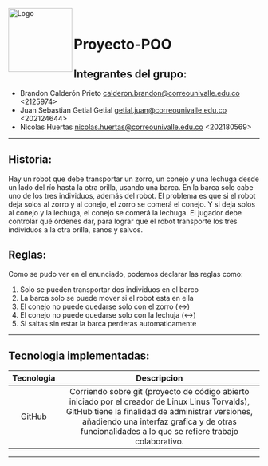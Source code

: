 <img align="left" alt="Logo" src="https://i.imgur.com/5uu6xkO.png" height="128"><br>

# Proyecto-POO

## Integrantes del grupo:

- Brandon Calderón Prieto <calderon.brandon@correounivalle.edu.co> <2125974>
- Juan Sebastian Getial Getial <getial.juan@correounivalle.edu.co> <202124644>
- Nicolas Huertas <nicolas.huertas@correounivalle.edu.co> <202180569>


---
## Historia:

Hay un robot que debe transportar un zorro, un conejo y una lechuga desde un lado del río hasta la otra orilla, usando una barca. En la barca solo cabe uno de los tres individuos, además del robot. El problema es que si el robot deja solos al zorro y al conejo, el zorro se comerá el conejo. Y si deja solos al conejo y la lechuga, el conejo se comerá la lechuga. El jugador debe controlar qué órdenes dar, para lograr que el robot transporte los tres individuos a la otra orilla, sanos y salvos.

## Reglas:

Como se pudo ver en el enunciado, podemos declarar las reglas como:  

1. Solo se pueden transportar dos individuos en el barco
2. La barca solo se puede mover si el robot esta en ella
3. El conejo no puede quedarse solo con el zorro (<->)
4. El conejo no puede quedarse solo con la lechuja (<->)
5. Si saltas sin estar la barca perderas automaticamente

---

## Tecnologia implementadas:

| Tecnologia       |                Descripcion                |
| :--------------: | :---------------------------------------: |
|   GitHub   | Corriendo sobre git (proyecto de código abierto iniciado por el creador de Linux Linus Torvalds), GitHub tiene la finalidad de administrar versiones, añadiendo una interfaz grafica y de otras funcionalidades a lo que se refiere trabajo colaborativo.|

---





